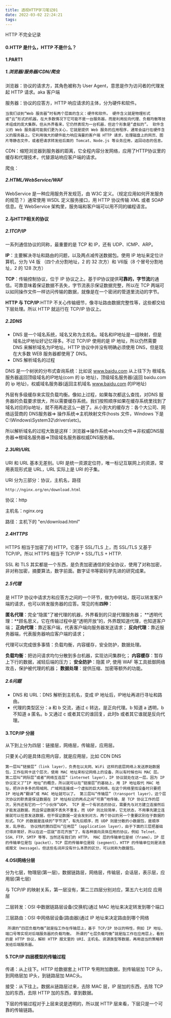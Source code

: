 ```yaml
---
title: 透视HTTP学习笔记01
date: 2022-03-02 22:24:21
tags:
---
```


HTTP 不完全记录

<!--more -->

#### 0.HTTP 是什么，HTTP 不是什么？

#### 1.PART1

##### 1.浏览器/服务器/CDN/爬虫

浏览器：协议的请求方，其角色被称为 User Agent，意思是作为访问者的代理发起 HTTP 请求。aka 客户端

服务器：协议的应答方，HTTP 响应请求的主体，分为硬件和软件。

`当我们谈到“Web 服务器”时有两个层面的含义：硬件和软件。
硬件含义就是物理形式或“云”形式的机器，在大多数情况下它可能不是一台服务器，而是利用反向代理、负载均衡等技术组成的庞大集群。但从外界看来，它仍然表现为一台机器，但这个形象是“虚拟的”。
软件含义的 Web 服务器可能我们更为关心，它就是提供 Web 服务的应用程序，通常会运行在硬件含义的服务器上。它利用强大的硬件能力响应海量的客户端 HTTP 请求，处理磁盘上的网页、图片等静态文件，或者把请求转发给后面的 Tomcat、Node.js 等业务应用，返回动态的信息。`

CDN：缩短浏览器到服务器的距离，它全程内容分发网络，应用了HTTP协议里的缓存和代理技术，代替源站响应客户端的请求。

爬虫：

##### 2.HTML/WebService/WAF

WebService 是一种应用服务开发规范，由 W3C 定义。（规定应用如何开发服务的规范？）通常使用 WSDL 定义服务接口，用 HTTP 协议传输 XML 或者 SOAP 信息。在 WebService 架构里，服务端和客户端可以用不同的编程语言。

#### 2.与HTTP相关的协议

##### 2.1TCP/IP 

一系列通信协议的同称，最重要的是 TCP 和 IP，还有 UDP、ICMP、ARP。

**IP**：主要解决寻址和路由的问题，以及两点减传送数据包。使用 IP 地址来定位计算机，分为 V4 版 （四个点分割地址，2 的 32 次方）和 V6版（8 个冒号分割地址，2 的 128 次方）

**TCP**：传输控制协议，位于 IP 协议之上。基于IP协议提供**可靠的，字节流**的通信。可靠意味着保证数据不丢失，字节流表示保证数据完整，所以在 TCP 两端可以如同操作文件一样访问传输的数据，就像是在一个密闭的管道里流动的字节。

**HTTP 与 TCP/IP**:HTTP 不关心传输细节，像寻址路由数据完整性等，这些都交给下层处理。所以 HTTP 就运行在 TCP/IP 协议上。

##### 2.2DNS

- DNS 是一个域名系统，域名又称为主机名。域名和IP地址是一组映射，但是域名比IP地址好记忆得多。不过 TCP/IP 使用的是 IP 地址，所以仍然需要 DNS 来解析域名为IP地址。HTTP 协议中并没有明确必须使用 DNS，但是现在大多数 WEB 服务器都使用了 DNS。
- DNS 解析域名的过程

DNS 是一个树状的分布式查询系统：比如说 www.baidu.com 从上往下为 根域名服务器返回顶级域名的IP地址(com 的 ip 地址)，顶级域名服务器(返回 baidu.com 的 ip 地址)，权威域名服务器(返回主机域名 www.baidu.com 的IP地址)

外层有多级缓存来实现负载均衡。像如上过程，如果每次都这么查找，对DNS 服务器的负载要求很大，所以需要缓存系统。我们按照顺序如果在缓存系统里找到了域名对应的ip地址，就不用再走这么一趟了。从小到大的缓存方：各个大公司、网络运营商的 DNS服务器=> 操作系统=>主机映射文件(hosts 文件，Windows 下是 C:\Windows\System32\drivers\etc)。

所以解析域名的过程大致是这样：浏览器=>操作系统=>hosts文件=>非权威DNS服务器=>根域名服务器=>顶级域名服务器权威DNS服务器。

##### 2.3URI/URL

URI 和 URL 基本无差别。URI 是统一资源定位符，唯一标记互联网上的资源，常用表现形式是 URL，URL 实际上是 URI 的子集。

URI 分为三部分：协议，主机名，路径

```
http://nginx.org/en/download.html
```

协议：http

主机名：nginx.org

路径：主机下的 "en/download.html"

##### 2.4HTTPS 

HTTPS 相当于加密了的 HTTP。它基于 SSL/TLS  上，而 SSL/TLS 又基于 TCP/IP。所以 HTTPS 相当于 TCP/IP + SSL/TLS + HTTP.

SSL 和 TLS 其实都是一个东西，是负责加密通信的安全协议，使用了对称加密，非对称加密，摘要算法，数字前面。数字证书等密码学先进的研究成果。

##### 2.5代理

是 HTTP 协议中请求方和应答方之间的一个环节，做为中转站，既可以转发客户端的请求，也可以转发服务器的应答。常见的有**四种**：

**匿名代理**：完全“隐匿”了被代理的机器，外界看到的只是代理服务器；
**透明代理：**顾名思义，它在传输过程中是“透明开放”的，外界既知道代理，也知道客户端；
**正向代理**：靠近客户端，代表客户端向服务器发送请求；
**反向代理**：靠近服务器端，代表服务器响应客户端的请求；

代理可以完成很多事情：负载均衡，内容缓存，安全防护，数据处理。

**负载均衡**：把访问请求均匀分散到多台机器，实现访问集群化；
**内容缓存**：暂存上下行的数据，减轻后端的压力；
**安全防护**：隐匿 IP, 使用 WAF 等工具抵御网络攻击，保护被代理的机器；
**数据处理**：提供压缩、加密等额外的功能。

##### 2.6问题

- DNS 和 URL：DNS 解析到主机名，变成 IP 地址后，IP地址再进行寻址和路由。
- 代理的类型区分：a 和 b 交流，通过 c 转达，是正向代理。b 知道 a 透明，b 不知道 a 匿名。b 又通过 c 或者其它的谁回复，此时b 或者其它谁就是反向代理。

#### 3.TCP/IP 分层

从下到上分为四层：链接层，网络层，传输层，应用层。

只要关心的是具体应用内容，就是应用层，比如 CDN DNS



`第一层叫“链接层”（link layer），负责在以太网、WiFi 这样的底层网络上发送原始数据包，工作在网卡这个层次，使用 MAC 地址来标记网络上的设备，所以有时候也叫 MAC 层。
第二层叫“网际层”或者“网络互连层”（internet layer），IP 协议就处在这一层。因为 IP 协议定义了“IP 地址”的概念，所以就可以在“链接层”的基础上，用 IP 地址取代 MAC 地址，把许许多多的局域网、广域网连接成一个虚拟的巨大网络，在这个网络里找设备时只要把 IP 地址再“翻译”成 MAC 地址就可以了。
第三层叫“传输层”（transport layer），这个层次协议的职责是保证数据在 IP 地址标记的两点之间“可靠”地传输，是 TCP 协议工作的层次，另外还有它的一个“小伙伴”UDP。
TCP 是一个有状态的协议，需要先与对方建立连接然后才能发送数据，而且保证数据不丢失不重复。而 UDP 则比较简单，它无状态，不用事先建立连接就可以任意发送数据，但不保证数据一定会发到对方。两个协议的另一个重要区别在于数据的形式。TCP 的数据是连续的“字节流”，有先后顺序，而 UDP 则是分散的小数据包，是顺序发，乱序收。
协议栈的第四层叫“应用层”（application layer），由于下面的三层把基础打得非常好，所以在这一层就“百花齐放”了，有各种面向具体应用的协议。例如 Telnet、SSH、FTP、SMTP 等等，当然还有我们的 HTTP。
MAC 层的传输单位是帧（frame），IP 层的传输单位是包（packet），TCP 层的传输单位是段（segment），HTTP 的传输单位则是消息或报文（message）。但这些名词并没有什么本质的区分，可以统称为数据包。`

#### 4.OSI网络分层

分为七层，物理层(第一层)，数据链路层，网络层，传输层，会话层，表示层，应用层(第七层)

与 TCP/IP 的映射关系，第一层没有，第二三四层分别对应，第五六七对应 应用层

二层转发：OSI 中数据链路层设备(交换机)通过 MAC 地址来决定转发到哪个端口

三层路由：OSI 中网络层设备(路由器)通过 IP 地址来决定路由到哪个网络

` 所谓的“四层负载均衡”就是指工作在传输层上，基于 TCP/IP 协议的特性，例如 IP 地址、端口号等实现对后端服务器的负载均衡。
  所谓的“七层负载均衡”就是指工作在应用层上，看到的是 HTTP 协议，解析 HTTP 报文里的 URI、主机名、资源类型等数据，再用适当的策略转发给后端服务器。`

#### 5.TCP/IP 四层模型的传输过程

传递：从上往下。HTTP 给数据套上 HTTP 专用附加数据，到传输层加 TCP 头，到网络层加 IP头，到链路层加 MAC头。

接受：从下往上。数据从链路层过来，去除 MAC 层，IP 层加的东西，去除 TCP 加的东西，去除 HTTP 加的东西，拿到数据。

下层的传输过程对于上层来说是透明的，所以就 HTTP 层来看，下层只是一个可靠的传输链路。
